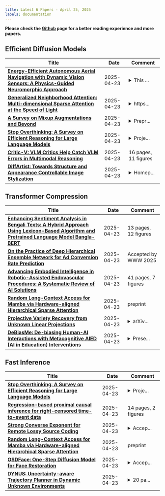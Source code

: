 ```yaml
---
title: Latest 6 Papers - April 25, 2025
labels: documentation
---
```

**Please check the [Github](https://github.com/zezhishao/MTS_Daily_ArXiv) page for a better reading experience and more papers.**

## Efficient Diffusion Models
| **Title** | **Date** | **Comment** |
| --- | --- | --- |
| **[Energy-Efficient Autonomous Aerial Navigation with Dynamic Vision Sensors: A Physics-Guided Neuromorphic Approach](http://arxiv.org/abs/2502.05938v2)** | 2025-04-23 | <details><summary>This ...</summary><p>This work has been accepted for presentation at the 2025 IEEE International Joint Conference on Neural Networks (IJCNN), June 30 - July 5, 2025, Rome, Italy</p></details> |
| **[Generalized Neighborhood Attention: Multi-dimensional Sparse Attention at the Speed of Light](http://arxiv.org/abs/2504.16922v1)** | 2025-04-23 | <details><summary>https...</summary><p>https://github.com/SHI-Labs/NATTEN/</p></details> |
| **[A Survey on Mixup Augmentations and Beyond](http://arxiv.org/abs/2409.05202v2)** | 2025-04-23 | <details><summary>Prepr...</summary><p>Preprint V2 with 30 pages main text. Online project at https://github.com/Westlake-AI/Awesome-Mixup</p></details> |
| **[Stop Overthinking: A Survey on Efficient Reasoning for Large Language Models](http://arxiv.org/abs/2503.16419v3)** | 2025-04-23 | <details><summary>Proje...</summary><p>Project Website: https://github.com/Eclipsess/Awesome-Efficient-Reasoning-LLMs</p></details> |
| **[Critic-V: VLM Critics Help Catch VLM Errors in Multimodal Reasoning](http://arxiv.org/abs/2411.18203v5)** | 2025-04-23 | 16 pages, 11 figures |
| **[DiffArtist: Towards Structure and Appearance Controllable Image Stylization](http://arxiv.org/abs/2407.15842v3)** | 2025-04-23 | <details><summary>Homep...</summary><p>Homepage: https://DiffusionArtist.github.io</p></details> |

## Transformer Compression
| **Title** | **Date** | **Comment** |
| --- | --- | --- |
| **[Enhancing Sentiment Analysis in Bengali Texts: A Hybrid Approach Using Lexicon-Based Algorithm and Pretrained Language Model Bangla-BERT](http://arxiv.org/abs/2411.19584v2)** | 2025-04-23 | 13 pages, 12 figures |
| **[On the Practice of Deep Hierarchical Ensemble Network for Ad Conversion Rate Prediction](http://arxiv.org/abs/2504.08169v3)** | 2025-04-23 | Accepted by WWW 2025 |
| **[Advancing Embodied Intelligence in Robotic-Assisted Endovascular Procedures: A Systematic Review of AI Solutions](http://arxiv.org/abs/2504.15327v2)** | 2025-04-23 | 41 pages, 7 figures |
| **[Random Long-Context Access for Mamba via Hardware-aligned Hierarchical Sparse Attention](http://arxiv.org/abs/2504.16795v1)** | 2025-04-23 | preprint |
| **[Projective Variety Recovery from Unknown Linear Projections](http://arxiv.org/abs/2504.16771v1)** | 2025-04-23 | <details><summary>arXiv...</summary><p>arXiv admin note: text overlap with arXiv:math/0208099, arXiv:math/0110157 by other authors</p></details> |
| **[DeBiasMe: De-biasing Human-AI Interactions with Metacognitive AIED (AI in Education) Interventions](http://arxiv.org/abs/2504.16770v1)** | 2025-04-23 | <details><summary>Prese...</summary><p>Presented at the 2025 ACM Workshop on Human-AI Interaction for Augmented Reasoning, Report Number: CHI25-WS-AUGMENTED-REASONING</p></details> |

## Fast Inference
| **Title** | **Date** | **Comment** |
| --- | --- | --- |
| **[Stop Overthinking: A Survey on Efficient Reasoning for Large Language Models](http://arxiv.org/abs/2503.16419v3)** | 2025-04-23 | <details><summary>Proje...</summary><p>Project Website: https://github.com/Eclipsess/Awesome-Efficient-Reasoning-LLMs</p></details> |
| **[Regression-based proximal causal inference for right-censored time-to-event data](http://arxiv.org/abs/2409.08924v4)** | 2025-04-23 | 14 pages, 2 figures |
| **[Strong Converse Exponent for Remote Lossy Source Coding](http://arxiv.org/abs/2501.14620v2)** | 2025-04-23 | <details><summary>Accep...</summary><p>Accepted for presentation at 2025 IEEE International Symposium on Information Theory (ISIT)</p></details> |
| **[Random Long-Context Access for Mamba via Hardware-aligned Hierarchical Sparse Attention](http://arxiv.org/abs/2504.16795v1)** | 2025-04-23 | preprint |
| **[OSDFace: One-Step Diffusion Model for Face Restoration](http://arxiv.org/abs/2411.17163v2)** | 2025-04-23 | <details><summary>Accep...</summary><p>Accepted to CVPR 2025. The code and model will be available at https://github.com/jkwang28/OSDFace</p></details> |
| **[DYNUS: Uncertainty-aware Trajectory Planner in Dynamic Unknown Environments](http://arxiv.org/abs/2504.16734v1)** | 2025-04-23 | <details><summary>20 pa...</summary><p>20 pages, 30 figures, Under review at IEEE Transactions on Robotics</p></details> |

